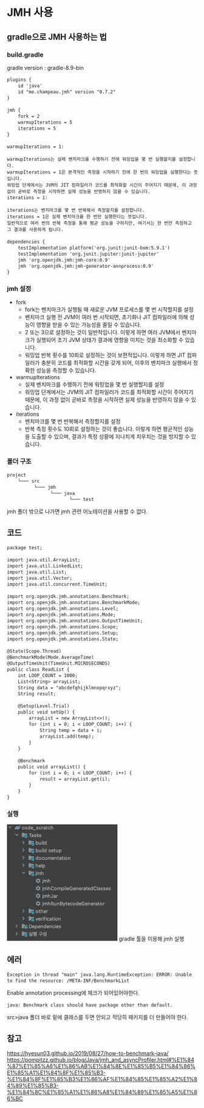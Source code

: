 # JMH 사용
## gradle으로 JMH 사용하는 법
### build.gradle
gradle version  : gradle-8.9-bin
```commandline
plugins {
    id 'java'
    id "me.champeau.jmh" version "0.7.2"
}

jmh {
    fork = 2
    warmupIterations = 5
    iterations = 5
}

warmupIterations = 1:

warmupIterations는 실제 벤치마크를 수행하기 전에 워밍업을 몇 번 실행할지를 설정합니다.
warmupIterations = 1은 본격적인 측정을 시작하기 전에 한 번의 워밍업을 실행한다는 뜻입니다.
워밍업 단계에서는 JVM의 JIT 컴파일러가 코드를 최적화할 시간이 주어지기 때문에, 이 과정 없이 곧바로 측정을 시작하면 실제 성능을 반영하지 않을 수 있습니다.
iterations = 1:

iterations는 벤치마크를 몇 번 반복해서 측정할지를 설정합니다.
iterations = 1은 실제 벤치마크를 한 번만 실행한다는 뜻입니다.
일반적으로 여러 번의 반복 측정을 통해 평균 성능을 구하지만, 여기서는 한 번만 측정하고 그 결과를 사용하게 됩니다.

dependencies {
    testImplementation platform('org.junit:junit-bom:5.9.1')
    testImplementation 'org.junit.jupiter:junit-jupiter'
    jmh 'org.openjdk.jmh:jmh-core:0.9'
    jmh 'org.openjdk.jmh:jmh-generator-annprocess:0.9'
}
```

### jmh 설정
- fork
  - fork는 벤치마크가 실행될 때 새로운 JVM 프로세스를 몇 번 시작할지를 설정
  - 벤치마크 실행 전 JVM이 여러 번 시작되면, 초기화나 JIT 컴파일러에 의해 성능이 영향을 받을 수 있는 가능성을 줄일 수 있습니다.
  - 2 또는 3으로 설정하는 것이 일반적입니다. 이렇게 하면 여러 JVM에서 벤치마크가 실행되어 초기 JVM 상태가 결과에 영향을 미치는 것을 최소화할 수 있습니다.
  - 워밍업 반복 횟수를 10회로 설정하는 것이 보편적입니다. 이렇게 하면 JIT 컴파일러가 충분히 코드를 최적화할 시간을 갖게 되어, 이후의 벤치마크 실행에서 정확한 성능을 측정할 수 있습니다.
- warmupIterations
  - 실제 벤치마크를 수행하기 전에 워밍업을 몇 번 실행할지를 설정
  - 워밍업 단계에서는 JVM의 JIT 컴파일러가 코드를 최적화할 시간이 주어지기 때문에, 이 과정 없이 곧바로 측정을 시작하면 실제 성능을 반영하지 않을 수 있습니다.
- iterations
  - 벤치마크를 몇 번 반복해서 측정할지를 설정 
  - 반복 측정 횟수도 10회로 설정하는 것이 좋습니다. 이렇게 하면 평균적인 성능을 도출할 수 있으며, 결과가 특정 상황에 지나치게 치우치는 것을 방지할 수 있습니다.

### 폴더 구조
```commandline
project
    └─── src
          └─── jmh
                └─── java
                       └─── test
```
jmh 폴더 밖으로 나가면 jmh 관련 어노테이션을 사용할 수 없다.

## 코드
```commandline
package test;

import java.util.ArrayList;
import java.util.LinkedList;
import java.util.List;
import java.util.Vector;
import java.util.concurrent.TimeUnit;

import org.openjdk.jmh.annotations.Benchmark;
import org.openjdk.jmh.annotations.BenchmarkMode;
import org.openjdk.jmh.annotations.Level;
import org.openjdk.jmh.annotations.Mode;
import org.openjdk.jmh.annotations.OutputTimeUnit;
import org.openjdk.jmh.annotations.Scope;
import org.openjdk.jmh.annotations.Setup;
import org.openjdk.jmh.annotations.State;

@State(Scope.Thread)
@BenchmarkMode(Mode.AverageTime)
@OutputTimeUnit(TimeUnit.MICROSECONDS)
public class ReadList {
	int LOOP_COUNT = 1000;
	List<String> arrayList;
	String data = "abcdefghijklmnopqrxyz";
	String result;

	@Setup(Level.Trial)
	public void setUp() {
		arrayList = new ArrayList<>();
		for (int i = 0; i < LOOP_COUNT; i++) {
			String temp = data + i;
			arrayList.add(temp);
		}
	}

	@Benchmark
	public void arrayList() {
		for (int i = 0; i < LOOP_COUNT; i++) {
			result = arrayList.get(i);
		}
	}
}

```

### 실행
![img_1.png](img_1.png)
gradle 툴을 이용해 jmh 실행

## 에러
```
Exception in thread "main" java.lang.RuntimeException: ERROR: Unable to find the resource: /META-INF/BenchmarkList
```
Enable annotation processing에 체크가 되어있어야한다.

```commandline
java: Benchmark class should have package other than default.
```
src>java 폴더 바로 밑에 클래스를 두면 안되고 적당히 패키지를 더 만들어야 한다.


## 참고
https://hyesun03.github.io/2019/08/27/how-to-benchmark-java/
https://pompitzz.github.io/blog/Java/jmh_and_asyncProfiler.html#%E1%84%87%E1%85%A6%E1%86%AB%E1%84%8E%E1%85%B5%E1%84%86%E1%85%A1%E1%84%8F%E1%85%B3-%E1%84%8F%E1%85%B3%E1%86%AF%E1%84%85%E1%85%A2%E1%84%89%E1%85%B3-%E1%84%8C%E1%85%A1%E1%86%A8%E1%84%89%E1%85%A5%E1%86%BC